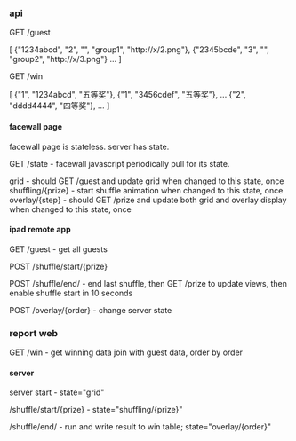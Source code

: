 ### api

  GET /guest

  [
    {"1234abcd", "2", "", "group1", "http://x/2.png"},
    {"2345bcde", "3", "", "group2", "http://x/3.png"}
    ...
  ]

  GET /win

  [
    {"1", "1234abcd", "五等奖"},
    {"1", "3456cdef", "五等奖"},
    ...
    {"2", "dddd4444", "四等奖"},
    ...
  ]


#### facewall page

facewall page is stateless. server has state.

  GET /state - facewall javascript periodically pull for its state.

  grid - should GET /guest and update grid when changed to this state, once
  shuffling/{prize} - start shuffle animation when changed to this state, once
  overlay/{step} - should GET /prize and update both grid and overlay display when changed to this state, once

#### ipad remote app

  GET /guest - get all guests

  POST /shuffle/start/{prize}

  POST /shuffle/end/ - end last shuffle, then GET /prize to update views, then enable shuffle start in 10 seconds

  POST /overlay/{order} - change server state

### report web

  GET /win - get winning data join with guest data, order by order

#### server

  server start - state="grid"

  /shuffle/start/{prize} - state="shuffling/{prize}"

  /shuffle/end/ - run and write result to win table; state="overlay/{order}"

